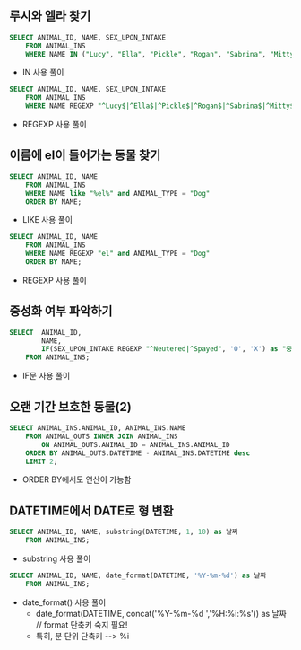 ## 루시와 엘라 찾기
```sql
SELECT ANIMAL_ID, NAME, SEX_UPON_INTAKE
    FROM ANIMAL_INS
    WHERE NAME IN ("Lucy", "Ella", "Pickle", "Rogan", "Sabrina", "Mitty");
```
* IN 사용 풀이

```sql
SELECT ANIMAL_ID, NAME, SEX_UPON_INTAKE
    FROM ANIMAL_INS
    WHERE NAME REGEXP "^Lucy$|^Ella$|^Pickle$|^Rogan$|^Sabrina$|^Mitty$";
```
* REGEXP 사용 풀이

## 이름에 el이 들어가는 동물 찾기
```sql
SELECT ANIMAL_ID, NAME
    FROM ANIMAL_INS
    WHERE NAME like "%el%" and ANIMAL_TYPE = "Dog"
    ORDER BY NAME;
```
* LIKE 사용 풀이

```sql
SELECT ANIMAL_ID, NAME
    FROM ANIMAL_INS
    WHERE NAME REGEXP "el" and ANIMAL_TYPE = "Dog"
    ORDER BY NAME;
```
* REGEXP 사용 풀이

## 중성화 여부 파악하기

```sql
SELECT  ANIMAL_ID, 
        NAME, 
        IF(SEX_UPON_INTAKE REGEXP "^Neutered|^Spayed", 'O', 'X') as "중성화"
    FROM ANIMAL_INS;
```
* IF문 사용 풀이


## 오랜 기간 보호한 동물(2)

```sql
SELECT ANIMAL_INS.ANIMAL_ID, ANIMAL_INS.NAME
    FROM ANIMAL_OUTS INNER JOIN ANIMAL_INS
        ON ANIMAL_OUTS.ANIMAL_ID = ANIMAL_INS.ANIMAL_ID
    ORDER BY ANIMAL_OUTS.DATETIME - ANIMAL_INS.DATETIME desc
    LIMIT 2;
```
* ORDER BY에서도 연산이 가능함

## DATETIME에서 DATE로 형 변환
```sql
SELECT ANIMAL_ID, NAME, substring(DATETIME, 1, 10) as 날짜
    FROM ANIMAL_INS;
```
* substring 사용 풀이

```sql
SELECT ANIMAL_ID, NAME, date_format(DATETIME, '%Y-%m-%d') as 날짜
    FROM ANIMAL_INS;
```
* date_format() 사용 풀이
    * date_format(DATETIME, concat('%Y-%m-%d ','%H:%i:%s')) as 날짜 // format 단축키 숙지 필요! 
    * 특히, 분 단위 단축키 --> %i
